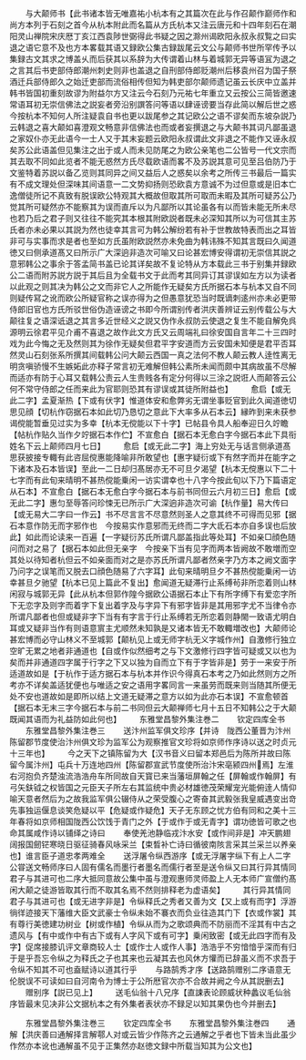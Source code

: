 <!-- { "loadSidebar": true } -->
　　与大颠师书【此书诸本皆无唯嘉祐小杭本有之其篇次在此与作召颠作巅师作和尚方本列于石刻之首今从杭本附此而名篇从方氏杭本又注云唐元和十四年刻石在潮阳灵山禅院宋庆厯丁亥江西袁陟世弼得此书疑之因之滁州谒欧阳永叔永叔覧之曰实退之语它意不及也方本畧载其语又録欧公集古録跋尾云文公与颠师书世所罕传予以集録古文其求之博盖乆而后获其以系辞为大传谓着山林与着城郭无异等语冝为退之之言其后书吏部侍郎潮州刺史则非也盖退之自刑部侍郎贬潮州后移袁州召为国子祭酒迁兵部侍郎久之始迁吏部而流俗相传但知为韩吏部尔颠师遗记虽云长庆中立盖并韩书皆国初重刻故谬为附益尔方又注云今石刻乃元祐七年重立又云按公三简皆邀速常语耳初无崇信佛法之説妄者旁沿别譔答问等语以肆诬谤要当存此简以解后世之惑　今按杭本不知何人所注疑袁自书也更以跋尾参之其记欧公之语不谬矣而东坡杂説乃云韩退之喜大颠如喜澄观文畅意非信佛法也而或者妄撰退之与大颠书其词凡鄙虽退之家奴仆亦无此语今一士人又于其末妄题云欧阳永叔谓此文非退之不能作又诬永叔矣苏公此语盖但见集注之出于或人而未见防尾之为欧公亲笔也二公皆号一代文宗而其去取不同如此览者不能无惑然方氏尽载欧语而畧不及苏説其意可见至吕伯防乃于文鉴特着苏説以备乙览则其同异之间又益后人之惑矣以余考之所传三书最后一篇实有不成文理处但深味其间语意一二文势抑扬则恐欧袁方意诚不为过但意或是旧本亡逸僧徒所记不真致有脱误欧公特观其大概故但取其所可取而未暇及其所可疑苏公乃觉其所可疑然亦不能察其为误而直斥以为凡鄙所以其论虽各有以而皆未能无所未尽也若乃后之君子则又往往不能究其本根其附欧説者既未必深知其所以为可信其主苏氏者亦未必果以其説为然也徒幸其言可为韩公解纷若有补于世教故特表而出之耳皆非可与实事而求是者也至如方氏虽附欧説然亦未免曲为韩讳殊不知其言既曰久闻道徳又曰侧承道髙又曰所示广大深逈非造次可喻又曰论甚宏博安得谓初无崇信其説之意邪韩公之事余于答孟简书盖已论其详矣故不复论特从方本载此三书于别集并録欧公二语而附苏説方説于其后且为全载书文于此而考其同异订其谬误如左方以为读者以此观之则其决为韩公之文而非它人之所能作无疑矣方氏所据石本与杭本又自不同则疑传冩之讹而欧公所疑官称之误亦得为之但愚意犹恐当时既谪刺逺州亦未必更带侍郎旧官也方氏所驳世俗伪造诬谤之书即今所谓别传者洪庆善辨证云别传载公与大颠往复之语深诋退之其言多近世经义之説又伪作永叔防云使退之复生不能自解免呉源明云徐君平见介甫不喜退之故作此文方氏又云周端礼曰徐安国自言年二十三四时戏为此今悔之无及然则其为徐作无疑矣但君平字安道而方云安国未知便是君平否耳然灵山石刻张系所撰其间载韩公问大颠云西国一真之法何不教人颠云教人逹性离无明贪嗔骄慢不生嫉妬此亦释子常言初无难解但韩公素所未闻而颇中其病故虽不尽解而适亦有防于心耳又载韩公责云人生贵贱各有定分何得以三涂之説诳人而颠答云公何不常守侍郎之任而来此为官耶则恐其有谬误或其徒所附益也】
　　愈启【或无此二字】孟夏渐热【下或有伏字】惟道体安和愈弊劣无谓坐事贬官到此久闻道徳切思见顔【切杭作窃据石本如此切乃恳切之意此下大率多从石本云】縁昨到来未获参谒傥能暂垂见过实为多幸【杭本无傥能以下十字】已帖县令具人船奉迎日久竚瞻【帖杭作贴久当作夕竚据石本作伫】不宣愈白【据石本无愈白字今据石本此下具衔姓名下云上颠师四月七日】
　　愈启【或无此二字】海上穷处无与话言侧承道髙思获披接专輙有此咨屈傥惠能降喻非所敢望也【惠字疑衍或下有然字而并在能字之下诸本及石本皆误】至此一二日却归髙居亦无不可旦夕渴望【杭本无傥惠以下二十七字而有此旬来晴明不甚热傥能乗闲一访实谓幸也十八字今按此旬以下乃下篇语定从石本】不宣愈白【据石本无愈白字今据石本与前书同但云六月初三日】愈启【或无此二字】惠匀至辱答问珍悚无已所示广大深逈非造次可谕【杭作量】易大传曰【或无易大二字曰一作云】书不尽言言不尽意然则圣人之意其终不可得而见邪【据石本意作防无而字邪作也　今按易实作意邪而无终而二字大氐石本亦自多误也后放此】如此而论读来一百遍【一字疑衍苏氏所谓凡鄙盖指此等处耳】不如亲□顔色随问而对之易了【据石本如此但无亲字　今按亲下当有见字而两本皆阙故不敢増而空其处以待知者杭但云不如亲面而对之是亦苏氏所谓凡鄙者然亲字乃方本之阙文面字乃问字之误笔而又脱去口顔色随易了六字耳】此旬来晴明旦夕不甚热傥能乗闲一访幸甚旦夕驰望【杭本已见上篇此不复出】愈闻道无疑滞行止系缚茍非所恋着则山林闲寂与城郭无异【此从杭本但郭作隍今据欧公语据石本止下有所字缚下有爱恋字所下无恋字及则字而着字下复出着字及与字异下有邪字皆非是其用邪字尤不当律令亦所谓凡鄙者也但或疑非字下当有有字言于行止系缚若无所恋着则静閙一致语尤明白耳或又疑非当作有则语意賔主尤顺然未知孰是又诸本皆无不敢輙増改也】大颠师论甚宏博而必守山林义不至城郭【颠杭见上或无师字杭无义字城作州】自激修行独立空旷无累之地者非通道也【自或作似然细考之与下文激修行四字皆可疑或又以也为矣而并非通道四字属于行字之下又以独为自而立下有于字皆非是】劳于一来安于所适道故如是【于杭作于适方据石本与杭本并作识今得真石本考之乃如此然则方之所考亦不详矣盖适犹便也与唯适之安之语用字畧同言一来虽劳而既来则当随其所便无处不安也道故如是即所以结上文道无疑滞之意方以如为此亦石本误】不宣愈顿首【据石本无末三字今据石本与前二书同但云大颠禅师七月十五日不知韩公之于大颠既闻其语而为礼益防如此何也】
　　东雅堂昌黎外集注巻二
　　钦定四库全书
　　东雅堂昌黎外集注巻三
　　送汴州监军俱文珍序【并诗　陇西公董晋为汴州陈留郡节度使治汴州俱文珍为监军公为观察推官文珍将如京师作序诗以送之时贞元十三年也】
　　今之天下之镇陈留为大【汉书音义曰留本郑邑后为陈所并故曰陈留今属汴州】屯兵十万连地四州【陈留郡宣武节度使所治汴宋亳颍四州焉】左淮右河抱负齐楚浊流浩浩舟车所同故自天寳已来当藩垣屏翰之任【屏翰或作翰屏】有弓矢鈇钺之权皆国之元臣天子所左右其监统中贵必材雄徳茂荣耀宠光能俯逹人情仰喻天意者然后为之故我监军俱公辍侍从之荣受腹心之寄奋其武毅张我皇威遇变出竒先事独运偃息谈笑危疑以平【危疑或作疑危】天子无东顾之忧方伯有同和之美十三年春将如京师相国陇西公饮饯于青门之外【于或作于或无青字】谓功徳皆可歌之也命其属咸作诗以铺绎之诗曰
　　奉使羌池静临戎汴水安【或作间非是】冲天鹏翅阔报国劒铓寒晓日驱征骑春风咏采兰【束晳补亡诗曰循彼南陔言采其兰采兰以养亲也】谁言臣子道忠孝两难全
　　送浮屠令纵西游序【或无浮屠字纵下有上人二字公甞送文畅师序曰人固有儒名而墨行者墨名而儒行者至是送令纵又曰其行异其情同君子与其进可也二序大抵同意故公集中虽与澄观惠师灵师盈上人无本师广宣僧约髙闲大颠之徒游皆取其行而不取其名焉不然则排释老为虚语矣】
　　其行异其情同君子与其进可也【或无进字非是】令纵释氏之秀者又善为文【又上或有而字】浮游徜徉迹接天下藩维大臣文武豪士令纵未始不褰衣而负业往造其门下【衣或作裳】其有尊行美徳建功树业【树或作植】令纵从而为之歌颂典而不防丽而不淫其有中古之遗风与【有中或作中有古下或有人字风下或有可字】乗闲致密【或无此四字而有及字】促席接膝讥评文章商较人士【或作士人或作人事】浩浩乎不穷愔愔乎深而有归于是乎吾忘令纵之为释氏之子也其来也云凝其去也风休方懽而已辞虽义而不求吾于令纵不知其不可也盍赋诗以道其行乎
　　与路鹄秀才序【送路鹄赠别二序语意无伦脱误不可读如曰自河南令为博士于公所厯官次亦不合故并阙之今从其説删去】
　　赠别序【説已见上】
　　送毛仙翁十八兄序【直誎表论顾威状种蠡议毛仙翁序皆最末见决非公文据杭本之有外集者表状亦不録足以知其果伪也今并删去】









　　东雅堂昌黎外集注巻三
　　钦定四库全书
　　东雅堂昌黎外集注巻四
　　通解【洪庆善曰通解择言解鄠人对或云皆少作陈齐之云通解之乎者也下皆未当此虽少作然亦本讹也通解虽不见于正集然亦赵徳文録中所载当知其为公文也】
